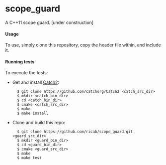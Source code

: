# scope_guard
A C++11 scope guard. [under construction]

#### Usage
To use, simply clone this repository, copy the header file within, and include 
it.

#### Running tests
To execute the tests:

* Get and install [Catch2](https://github.com/catchorg/Catch2):

        $ git clone https://github.com/catchorg/Catch2 <catch_src_dir>
        $ mkdir <catch_bin_dir>
        $ cd <catch_bin_dir>
        $ cmake <catch_src_dir>
        $ make
        $ make install

* Clone and build this repo:

        $ git clone https://github.com/ricab/scope_guard.git <guard_src_dir>
        $ mkdir <guard_bin_dir>
        $ cd <guard_bin_dir>
        $ cmake <guard_src_dir>
        $ make
        $ make test
